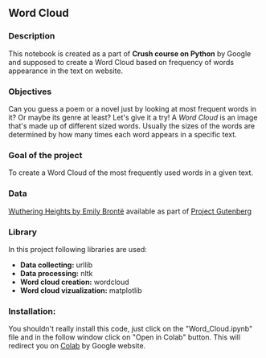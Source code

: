 ## Word Cloud

### Description 
This notebook is created as a part of **Crush course on Python** by Google and supposed to create a Word Cloud based on frequency of words appearance in the text on website.

### Objectives
Can you guess a poem or a novel just by looking at most frequent words in it? Or maybe its genre at least? Let's give it a try!
A *Word Cloud* is an image that's made up of different sized words. Usually the sizes of the words are determined by how many times each word appears in a specific text.

### Goal of the project
To create a Word Cloud of the most frequently used words in a given text.

### Data
[Wuthering Heights by Emily Brontë](https://www.gutenberg.org/files/768/768-0.txt) available as part of [Project Gutenberg](https://www.gutenberg.org)

### Library
In this project following libraries are used:
* **Data collecting:** urllib
* **Data processing:** nltk
* **Word cloud creation:** wordcloud
* **Word cloud vizualization:** matplotlib 

### Installation:
You shouldn't really install this code, just click on the "Word_Cloud.ipynb" file and in the follow window click on "Open in Colab" button. This will redirect you on [Colab](colab.research.google.com) by Google website.
